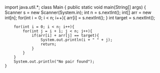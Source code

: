 import java.util.*;
class Main {
    public static void main(String[] args) {
        Scanner s = new Scanner(System.in);
        int n = s.nextInt();
        int[] arr = new int[n];
        for(int i = 0; i < n; i++){
            arr[i] = s.nextInt();
        }
        int target = s.nextInt();

        for(int i = 0; i < n; i++){
            for(int j = i + 1; j < n; j++){
                if(arr[i] + arr[j] == target){
                    System.out.println(i + " " + j);
                    return; 
                }
            }
        }
        System.out.println("No pair found");
    }
